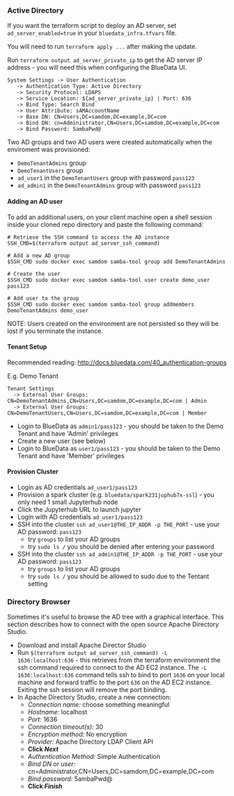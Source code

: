 ### Active Directory

If you want the terraform script to deploy an AD server, set `ad_server_enabled=true` in your `bluedata_infra.tfvars` file.

You will need to run `terraform apply ...` after making the update.  

Run `terraform output ad_server_private_ip` to get the AD server IP address - you will need this when configuring the BlueData UI.

```
System Settings -> User Authentication
   -> Authentication Type: Active Directory
   -> Security Protocol: LDAPS
   -> Service Location: ${ad_server_private_ip} | Port: 636
   -> Bind Type: Search Bind
   -> User Attribute: sAMAccountName
   -> Base DN: CN=Users,DC=samdom,DC=example,DC=com
   -> Bind DN: cn=Administrator,CN=Users,DC=samdom,DC=example,DC=com
   -> Bind Password: 5ambaPwd@
```

Two AD groups and two AD users were created automatically when the enviroment was provisioned:

- `DemoTenantAdmins` group
- `DemoTenantUsers` group
- `ad_user1` in the `DemoTenantUsers` group with password `pass123`
- `ad_admin1` in the `DemoTenantAdmins` group with password `pass123`

#### Adding an AD user

To add an additional users, on your client machine open a shell session inside your cloned repo directory and paste the following command:

```
# Retrieve the SSH command to access the AD instance
SSH_CMD=$(terraform output ad_server_ssh_command)

# Add a new AD group
$SSH_CMD sudo docker exec samdom samba-tool group add DemoTenantAdmins

# Create the user
$SSH_CMD sudo docker exec samdom samba-tool user create demo_user pass123

# Add user to the group
$SSH_CMD sudo docker exec samdom samba-tool group addmembers DemoTenantAdmins demo_user
```

NOTE: Users created on the environment are not persisted so they will be lost if you terminate the instance.

#### Tenant Setup

Recommended reading: http://docs.bluedata.com/40_authentication-groups

E.g. Demo Tenant 

```
Tenant Settings
  -> External User Groups: CN=DemoTenantAdmins,CN=Users,DC=samdom,DC=example,DC=com | Admin
  -> External User Groups: CN=DemoTenantUsers,CN=Users,DC=samdom,DC=example,DC=com | Member
```

- Login to BlueData as `admin1/pass123` - you should be taken to the Demo Tenant and have 'Admin' privileges
- Create a new user (see below)
- Login to BlueData as `user1/pass123` - you should be taken to the Demo Tenant and have 'Member' privileges

#### Provision Cluster

- Login as AD credentials `ad_user1/pass123`
- Provision a spark cluster (e.g. `bluedata/spark231juphub7x-ssl`) - you only need 1 small Jupyterhub node
- Click the Jupyterhub URL to launch jupyter
- Login with AD credentials `ad_user1/pass123`
- SSH into the cluster `ssh ad_user1@THE_IP_ADDR -p THE_PORT` - use your AD password: `pass123` 
  - try `groups` to list your AD groups 
  - try `sudo ls /` you should be denied after entering your password
- SSH into the cluster `ssh ad_admin1@THE_IP_ADDR -p THE_PORT` - use your AD password: `pass123` 
  - try `groups` to list your AD groups
  - try `sudo ls /` you should be allowed to sudo due to the Tentant setting


### Directory Browser

Sometimes it's useful to browse the AD tree with a graphical interface.  This section describes how to connect with the open source Apache Directory Studio.

- Download and install Apache Director Studio
- Run `$(terraform output ad_server_ssh_command) -L 1636:localhost:636` - this retrieves from the terraform environment the ssh command required to connect to the AD EC2 instance.  The `-L 1636:localhost:636` command tells ssh to bind to port `1636` on your local machine and forward traffic to the port `636` on the AD EC2 instance.  Exiting the ssh session will remove the port binding.
- In Apache Directory Studio, create a new connection:
  - *Connection name:* choose something meaningful
  - *Hostname:* localhost
  - *Port:* 1636
  - *Connection timeout(s):* 30
  - *Encryption method:* No encryption
  - *Provider:* Apache Directory LDAP Client API
  - **Click *Next***
  - *Authentication Method:* Simple Authentication
  - *Bind DN or user:* cn=Administrator,CN=Users,DC=samdom,DC=example,DC=com
  - *Bind password:* 5ambaPwd@
  - **Click *Finish***

